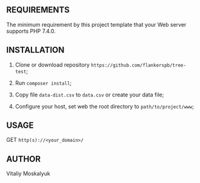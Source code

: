 REQUIREMENTS
------------

The minimum requirement by this project template that your Web server supports PHP 7.4.0.


INSTALLATION
------------

1. Clone or download repository `https://github.com/flankerspb/tree-test`;

1. Run `composer install`;

1. Copy file `data-dist.csv` to `data.csv` or create your data file;

1. Configure your host, set web the root directory to `path/to/project/www`;


USAGE
------------

GET `http(s)://<your_domain>/`


AUTHOR
------------

Vitaliy Moskalyuk
